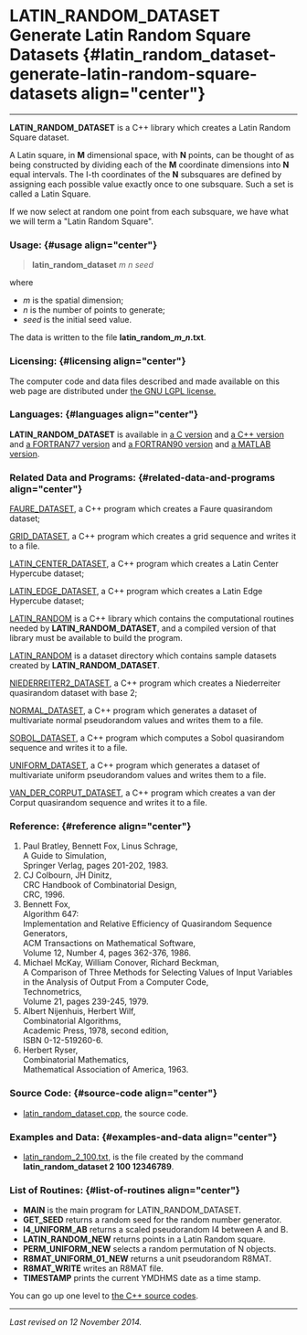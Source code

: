 LATIN\_RANDOM\_DATASET\
Generate Latin Random Square Datasets {#latin_random_dataset-generate-latin-random-square-datasets align="center"}
=====================================

------------------------------------------------------------------------

**LATIN\_RANDOM\_DATASET** is a C++ library which creates a Latin Random
Square dataset.

A Latin square, in **M** dimensional space, with **N** points, can be
thought of as being constructed by dividing each of the **M** coordinate
dimensions into **N** equal intervals. The I-th coordinates of the **N**
subsquares are defined by assigning each possible value exactly once to
one subsquare. Such a set is called a Latin Square.

If we now select at random one point from each subsquare, we have what
we will term a "Latin Random Square".

### Usage: {#usage align="center"}

> **latin\_random\_dataset** *m* *n* *seed*

where

-   *m* is the spatial dimension;
-   *n* is the number of points to generate;
-   *seed* is the initial seed value.

The data is written to the file **latin\_random\_*m*\_*n*.txt**.

### Licensing: {#licensing align="center"}

The computer code and data files described and made available on this
web page are distributed under [the GNU LGPL
license.](../../txt/gnu_lgpl.txt)

### Languages: {#languages align="center"}

**LATIN\_RANDOM\_DATASET** is available in [a C
version](../../c_src/latin_random_dataset/latin_random_dataset.html) and
[a C++
version](../../cpp_src/latin_random_dataset/latin_random_dataset.html)
and [a FORTRAN77
version](../../f77_src/latin_random_dataset/latin_random_dataset.html)
and [a FORTRAN90
version](../../f_src/latin_random_dataset/latin_random_dataset.html) and
[a MATLAB
version](../../m_src/latin_random_dataset/latin_random_dataset.html).

### Related Data and Programs: {#related-data-and-programs align="center"}

[FAURE\_DATASET](../../cpp_src/faure_dataset/faure_dataset.html), a C++
program which creates a Faure quasirandom dataset;

[GRID\_DATASET](../../cpp_src/grid_dataset/grid_dataset.html), a C++
program which creates a grid sequence and writes it to a file.

[LATIN\_CENTER\_DATASET](../../cpp_src/latin_center_dataset/latin_center_dataset.html),
a C++ program which creates a Latin Center Hypercube dataset;

[LATIN\_EDGE\_DATASET](../../cpp_src/latin_edge_dataset/latin_edge_dataset.html),
a C++ program which creates a Latin Edge Hypercube dataset;

[LATIN\_RANDOM](../../cpp_src/latin_random/latin_random.html) is a C++
library which contains the computational routines needed by
**LATIN\_RANDOM\_DATASET**, and a compiled version of that library must
be available to build the program.

[LATIN\_RANDOM](../../datasets/latin_random/latin_random.html) is a
dataset directory which contains sample datasets created by
**LATIN\_RANDOM\_DATASET**.

[NIEDERREITER2\_DATASET](../../cpp_src/niederreiter2_dataset/niederreiter2_dataset.html),
a C++ program which creates a Niederreiter quasirandom dataset with base
2;

[NORMAL\_DATASET](../../cpp_src/normal_dataset/normal_dataset.html), a
C++ program which generates a dataset of multivariate normal
pseudorandom values and writes them to a file.

[SOBOL\_DATASET](../../cpp_src/sobol_dataset/sobol_dataset.html), a C++
program which computes a Sobol quasirandom sequence and writes it to a
file.

[UNIFORM\_DATASET](../../cpp_src/uniform_dataset/uniform_dataset.html),
a C++ program which generates a dataset of multivariate uniform
pseudorandom values and writes them to a file.

[VAN\_DER\_CORPUT\_DATASET](../../cpp_src/van_der_corput_dataset/van_der_corput_dataset.html),
a C++ program which creates a van der Corput quasirandom sequence and
writes it to a file.

### Reference: {#reference align="center"}

1.  Paul Bratley, Bennett Fox, Linus Schrage,\
    A Guide to Simulation,\
    Springer Verlag, pages 201-202, 1983.
2.  CJ Colbourn, JH Dinitz,\
    CRC Handbook of Combinatorial Design,\
    CRC, 1996.
3.  Bennett Fox,\
    Algorithm 647:\
    Implementation and Relative Efficiency of Quasirandom Sequence
    Generators,\
    ACM Transactions on Mathematical Software,\
    Volume 12, Number 4, pages 362-376, 1986.
4.  Michael McKay, William Conover, Richard Beckman,\
    A Comparison of Three Methods for Selecting Values of Input
    Variables in the Analysis of Output From a Computer Code,\
    Technometrics,\
    Volume 21, pages 239-245, 1979.
5.  Albert Nijenhuis, Herbert Wilf,\
    Combinatorial Algorithms,\
    Academic Press, 1978, second edition,\
    ISBN 0-12-519260-6.
6.  Herbert Ryser,\
    Combinatorial Mathematics,\
    Mathematical Association of America, 1963.

### Source Code: {#source-code align="center"}

-   [latin\_random\_dataset.cpp](latin_random_dataset.cpp), the source
    code.

### Examples and Data: {#examples-and-data align="center"}

-   [latin\_random\_2\_100.txt](latin_random_2_100.txt), is the file
    created by the command **latin\_random\_dataset 2 100 12346789**.

### List of Routines: {#list-of-routines align="center"}

-   **MAIN** is the main program for LATIN\_RANDOM\_DATASET.
-   **GET\_SEED** returns a random seed for the random number generator.
-   **I4\_UNIFORM\_AB** returns a scaled pseudorandom I4 between A
    and B.
-   **LATIN\_RANDOM\_NEW** returns points in a Latin Random square.
-   **PERM\_UNIFORM\_NEW** selects a random permutation of N objects.
-   **R8MAT\_UNIFORM\_01\_NEW** returns a unit pseudorandom R8MAT.
-   **R8MAT\_WRITE** writes an R8MAT file.
-   **TIMESTAMP** prints the current YMDHMS date as a time stamp.

You can go up one level to [the C++ source codes](../cpp_src.html).

------------------------------------------------------------------------

*Last revised on 12 November 2014.*
